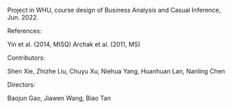 Project in WHU, course design of Business Analysis and Casual Inference, Jun. 2022.

References:

Yin et al. (2014, MISQ)
Archak et al. (2011, MS)

Contributors:

Shen Xie, Zhizhe Liu, Chuyu Xu, Niehua Yang, Huanhuan Lan, Nanling Chen

Directors:

Baojun Gao, Jiawen Wang, Biao Tan
